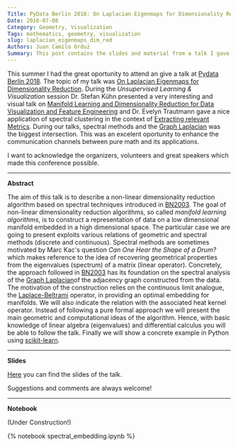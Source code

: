 ```yaml
---
Title: PyData Berlin 2018: On Laplacian Eigenmaps for Dimensionality Reduction
Date: 2018-07-08
Category: Geometry, Visualization
Tags: mathematics, geometry, visualization
slug: laplacian_eigenmaps_dim_red
Authors: Juan Camilo Orduz
Summary: This post contains the slides and material from a talk I gave at PyData Berlin 2018. I presented the paper *Laplacian Eigenmaps for Dimensionality Reduction and Data Representation* by Belkin and Niyogi.
---
```


This summer I had the great oportunity to attend an give a talk at [Pydata Berlin 2018](https://pydata.org/berlin2018/). The topic of my talk was [On Laplacian Eigenmaps for Dimensionality Reduction](https://pydata.org/berlin2018/schedule/presentation/33/). During the *Unsupervised Learning & Visualization* session Dr. Stefan Kühn presented a very interesting and visual talk on [Manifold Learning and Dimensionality Reduction for Data Visualization and Feature Engineering](https://pydata.org/berlin2018/schedule/presentation/55/) and Dr. Evelyn Trautmann gave a nice application of spectral clustering in the context of [Extracting relevant Metrics](https://pydata.org/berlin2018/schedule/presentation/48/). During our talks, spectral methods and the [Graph Laplacian](https://en.wikipedia.org/wiki/Laplacian_matrix) was the biggest intersection. This was an excelent oportunity to enhance the communication channels between pure math and its applications. 

I want to acknowledge the organizers, volunteers and great speakers which made this conference possible.

---

**Abstract**

The aim of this talk is to describe a non-linear dimensionality reduction algorithm based on spectral techniques introduced in [BN2003](http://web.cse.ohio-state.edu/~belkin.8/papers/LEM_NC_03.pdf). The goal of non-linear dimensionality reduction algorithms, so called  *manifold learning algorithms*, is to construct a representation of data on a low dimensional manifold embedded in a high dimensional space. The particular case we are going to present exploits various relations of geometric and spectral methods (discrete and continuous). Spectral methods are sometimes motivated by Marc Kac's question  *Can One Hear the Shape of a Drum?* which makes reference to the idea of recovering geometrical properties from the eigenvalues (spectrum) of a matrix (linear operator). Concretely, the approach followed in [BN2003](http://web.cse.ohio-state.edu/~belkin.8/papers/LEM_NC_03.pdf) has its foundation on the spectral analysis of the [Graph Laplacian](https://en.wikipedia.org/wiki/Laplacian_matrix)of the adjacency graph constructed from the data. The motivation of the construction relies on the continuous limit analogue, the [Laplace-Beltrami](https://en.wikipedia.org/wiki/Laplace–Beltrami_operator) operator, in providing an optimal embedding for manifolds. We will also indicate the relation with the associated heat kernel operator. Instead of following a pure formal approach we will present the main geometric and computational ideas of the algorithm. Hence, with basic knowledge of linear algebra (eigenvalues) and differential calculus you will be able to follow the talk. Finally we will show a concrete example in Python using [scikit-learn](http://scikit-learn.org/stable/modules/generated/sklearn.manifold.SpectralEmbedding.html).

---

**Slides**

[Here]({filename}/documents/orduz_pydata2018.pdf) you can find the slides of the talk. 

Suggestions and comments are always welcome!

---

**Notebook**

(Under Construction!)

{% notebook spectral_embedding.ipynb %}


